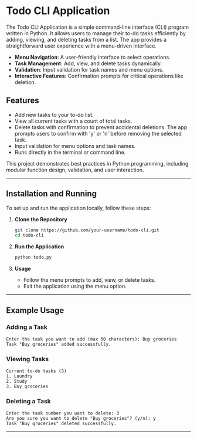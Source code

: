 # Todo CLI Application

The Todo CLI Application is a simple command-line interface (CLI) program written in Python. It allows users to manage their to-do tasks efficiently by adding, viewing, and deleting tasks from a list. The app provides a straightforward user experience with a menu-driven interface.

- **Menu Navigation**: A user-friendly interface to select operations.
- **Task Management**: Add, view, and delete tasks dynamically.
- **Validation**: Input validation for task names and menu options.
- **Interactive Features**: Confirmation prompts for critical operations like deletion.

## Features

- Add new tasks to your to-do list.
- View all current tasks with a count of total tasks.
- Delete tasks with confirmation to prevent accidental deletions. The app prompts users to confirm with 'y' or 'n' before removing the selected task.
- Input validation for menu options and task names.
- Runs directly in the terminal or command line.

This project demonstrates best practices in Python programming, including modular function design, validation, and user interaction.

---

## Installation and Running

To set up and run the application locally, follow these steps:

1. **Clone the Repository**
   ```bash
   git clone https://github.com/your-username/todo-cli.git
   cd todo-cli
   ```

2. **Run the Application**
   ```bash
   python todo.py
   ```

3. **Usage**
   - Follow the menu prompts to add, view, or delete tasks.
   - Exit the application using the menu option.

---

## Example Usage

### Adding a Task
```plaintext
Enter the task you want to add (max 50 characters): Buy groceries
Task "Buy groceries" added successfully.
```

### Viewing Tasks
```plaintext
Current to-do tasks (3)
1. Laundry
2. Study
3. Buy groceries
```

### Deleting a Task
```plaintext
Enter the task number you want to delete: 3
Are you sure you want to delete "Buy groceries"? (y/n): y
Task "Buy groceries" deleted successfully.
```

---





